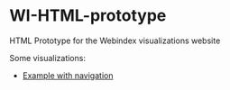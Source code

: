 WI-HTML-prototype
=================

HTML Prototype for the Webindex visualizations website

Some visualizations:

- [Example with navigation](http://156.35.82.101:9006/wiLodPortal/observation/IND/2010/A)

